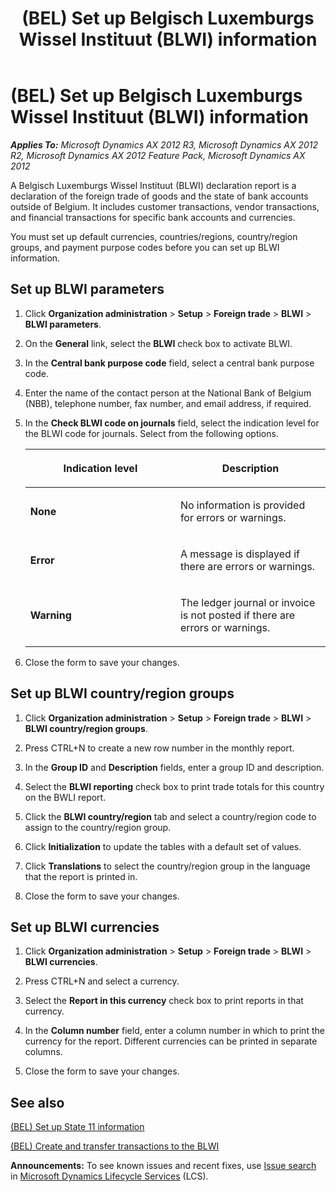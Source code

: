 ﻿---
title: (BEL) Set up Belgisch Luxemburgs Wissel Instituut (BLWI) information
TOCTitle: (BEL) Set up Belgisch Luxemburgs Wissel Instituut (BLWI) information
ms:assetid: 4e663121-3766-4814-bbec-2d844dcd2e08
ms:mtpsurl: https://technet.microsoft.com/en-us/library/Gg212744(v=AX.60)
ms:contentKeyID: 36057055
ms.date: 04/18/2014
mtps_version: v=AX.60
---

# (BEL) Set up Belgisch Luxemburgs Wissel Instituut (BLWI) information 


_**Applies To:** Microsoft Dynamics AX 2012 R3, Microsoft Dynamics AX 2012 R2, Microsoft Dynamics AX 2012 Feature Pack, Microsoft Dynamics AX 2012_

A Belgisch Luxemburgs Wissel Instituut (BLWI) declaration report is a declaration of the foreign trade of goods and the state of bank accounts outside of Belgium. It includes customer transactions, vendor transactions, and financial transactions for specific bank accounts and currencies.

You must set up default currencies, countries/regions, country/region groups, and payment purpose codes before you can set up BLWI information.

## Set up BLWI parameters

1.  Click **Organization administration** \> **Setup** \> **Foreign trade** \> **BLWI** \> **BLWI parameters**.

2.  On the **General** link, select the **BLWI** check box to activate BLWI.

3.  In the **Central bank purpose code** field, select a central bank purpose code.

4.  Enter the name of the contact person at the National Bank of Belgium (NBB), telephone number, fax number, and email address, if required.

5.  In the **Check BLWI code on journals** field, select the indication level for the BLWI code for journals. Select from the following options.
    
    <table>
    <colgroup>
    <col style="width: 50%" />
    <col style="width: 50%" />
    </colgroup>
    <thead>
    <tr class="header">
    <th><p>Indication level</p></th>
    <th><p>Description</p></th>
    </tr>
    </thead>
    <tbody>
    <tr class="odd">
    <td><p><strong>None</strong></p></td>
    <td><p>No information is provided for errors or warnings.</p></td>
    </tr>
    <tr class="even">
    <td><p><strong>Error</strong></p></td>
    <td><p>A message is displayed if there are errors or warnings.</p></td>
    </tr>
    <tr class="odd">
    <td><p><strong>Warning</strong></p></td>
    <td><p>The ledger journal or invoice is not posted if there are errors or warnings.</p></td>
    </tr>
    </tbody>
    </table>


6.  Close the form to save your changes.

## Set up BLWI country/region groups

1.  Click **Organization administration** \> **Setup** \> **Foreign trade** \> **BLWI** \> **BLWI country/region groups**.

2.  Press CTRL+N to create a new row number in the monthly report.

3.  In the **Group ID** and **Description** fields, enter a group ID and description.

4.  Select the **BLWI reporting** check box to print trade totals for this country on the BWLI report.

5.  Click the **BLWI country/region** tab and select a country/region code to assign to the country/region group.

6.  Click **Initialization** to update the tables with a default set of values.

7.  Click **Translations** to select the country/region group in the language that the report is printed in.

8.  Close the form to save your changes.

## Set up BLWI currencies

1.  Click **Organization administration** \> **Setup** \> **Foreign trade** \> **BLWI** \> **BLWI currencies**.

2.  Press CTRL+N and select a currency.

3.  Select the **Report in this currency** check box to print reports in that currency.

4.  In the **Column number** field, enter a column number in which to print the currency for the report. Different currencies can be printed in separate columns.

5.  Close the form to save your changes.

## See also

[(BEL) Set up State 11 information](bel-set-up-state-11-information.md)

[(BEL) Create and transfer transactions to the BLWI](bel-create-and-transfer-transactions-to-the-blwi.md)

  
**Announcements:** To see known issues and recent fixes, use [Issue search](http://go.microsoft.com/fwlink/?linkid=389258) in [Microsoft Dynamics Lifecycle Services](http://go.microsoft.com/fwlink/?linkid=306505) (LCS).

